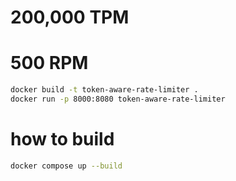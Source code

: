 


# 200,000 TPM
# 500 RPM


```bash
docker build -t token-aware-rate-limiter .
docker run -p 8000:8080 token-aware-rate-limiter
```

# how to build 
```bash
docker compose up --build
```

